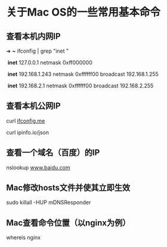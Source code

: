 # 关于Mac OS的一些常用基本命令



## 查看本机内网IP

➜ **~** ifconfig | grep "inet "

​	**inet** 127.0.0.1 netmask 0xff000000 

​	**inet** 192.168.1.243 netmask 0xffffff00 broadcast 192.168.1.255

​	**inet** 192.168.2.1 netmask 0xffffff00 broadcast 192.168.2.255

## 查看本机公网IP

curl [ifconfig.me](http://ifconfig.me)

curl ipinfo.io/json 

## 查看一个域名（百度）的IP

nslookup www.baidu.com

## Mac修改hosts文件并使其立即生效

sudo killall -HUP mDNSResponder

## Mac查看命令位置（以nginx为例）

whereis nginx